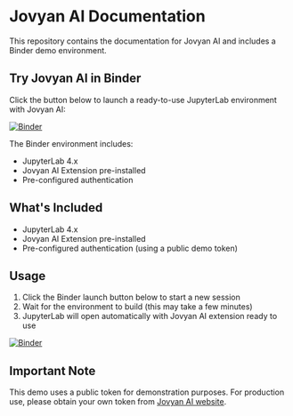 # Jovyan AI Documentation

This repository contains the documentation for Jovyan AI and includes a Binder demo environment.

## Try Jovyan AI in Binder
Click the button below to launch a ready-to-use JupyterLab environment with Jovyan AI:

[![Binder](https://mybinder.org/badge_logo.svg)](https://mybinder.org/v2/gh/YOUR_USERNAME/documentation/binder-setup?urlpath=lab)

The Binder environment includes:
- JupyterLab 4.x
- Jovyan AI Extension pre-installed
- Pre-configured authentication

## What's Included
- JupyterLab 4.x
- Jovyan AI Extension pre-installed
- Pre-configured authentication (using a public demo token)

## Usage
1. Click the Binder launch button below to start a new session
2. Wait for the environment to build (this may take a few minutes)
3. JupyterLab will open automatically with Jovyan AI extension ready to use

[![Binder](https://mybinder.org/badge_logo.svg)](https://mybinder.org/v2/gh/YOUR_GITHUB_USERNAME/jovyan-binder-demo/main?urlpath=lab)

## Important Note
This demo uses a public token for demonstration purposes. For production use, please obtain your own token from [Jovyan AI website](https://jovyan-ai.com/).
